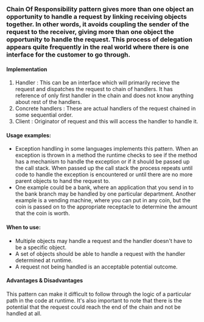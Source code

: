 ### Chain Of Responsibility pattern gives more than one object an opportunity to handle a request by linking receiving objects together. In other words, it avoids coupling the sender of the request to the receiver, giving more than one object the opportunity to handle the request.  This process of delegation appears quite frequently in the real world where there is one interface for the customer to go through.


#### Implementation
1. Handler : This can be an interface which will primarily recieve the request and dispatches the request to chain of handlers. It has reference of only first handler in the chain and does not know anything about rest of the handlers.
2. Concrete handlers : These are actual handlers of the request chained in some sequential order.
3. Client : Originator of request and this will access the handler to handle it.


#### Usage examples: 
 * Exception handling in some languages implements this pattern. When an exception is thrown in a method the runtime checks to see if the method has a mechanism to handle the exception or if it should be passed up the call stack. When passed up the call stack the process repeats until code to handle the exception is encountered or until there are no more parent objects to hand the request to.
 * One example could be a bank, where an application that you send in to the bank branch may be handled by one particular department. Another example is a vending machine, where you can put in any coin, but the coin is passed on to the appropriate receptacle to determine the amount that the coin is worth. 


#### When to use:
 * Multiple objects may handle a request and the handler doesn't have to be a specific object.
 * A set of objects should be able to handle a request with the handler determined at runtime.
 * A request not being handled is an acceptable potential outcome.


#### Advantages & Disadvantages
This pattern can make it difficult to follow through the logic of a particular path in the code at runtime. It's also important to note that there is the potential that the request could reach the end of the chain and not be handled at all.